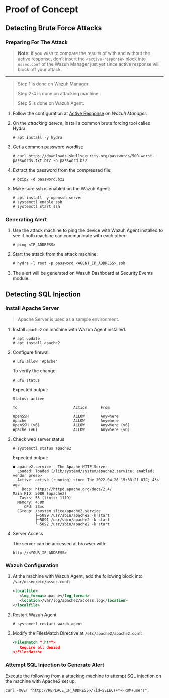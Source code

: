 # **Proof of Concept**

## **Detecting Brute Force Attacks**

### **Preparing For The Attack**

> **Note:** If you wish to compare the results of with and without the active response, don't insert the `<active-response>` block into `ossec.conf` of the Wazuh Manager just yet since active response will block off your attack.
---
> Step 1 is done on Wazuh Manager.
>
> Step 2-4 is done on attacking machine.
>
> Step 5 is done on Wazuh Agent.

1. Follow the configuration at [Active Response](README.md#active-response-configuration) on *Wazuh Manager*.
2. On the *attacking device*, install a common brute forcing tool called Hydra:

   ```console
   # apt install -y hydra
   ```

3. Get a common password wordlist:

   ```console
   # curl https://downloads.skullsecurity.org/passwords/500-worst-passwords.txt.bz2 -o password.bz2
   ```

4. Extract the password from the compressed file:

   ```console
   # bzip2 -d password.bz2
   ```

5. Make sure ssh is enabled on the Wazuh Agent:

   ```console
   # apt install -y openssh-server
   # systemctl enable ssh
   # systemctl start ssh
   ```

### **Generating Alert**

1. Use the attack machine to ping the device with Wazuh Agent installed to see if both machine can communicate with each other:

   ```console
   # ping <IP_ADDRESS>
   ```

2. Start the attack from the attack machine:

   ```console
   # hydra -l root -p password <AGENT_IP_ADDRESS> ssh
   ```

3. The alert will be generated on Wazuh Dashboard at Security Events module.

## Detecting SQL Injection

### Install Apache Server

> Apache Server is used as a sample environment.

1. Install `apache2` on machine with Wazuh Agent installed.

   ```console
   # apt update
   # apt install apache2
   ```

2. Configure firewall

   ```console
   # ufw allow 'Apache'
   ```

   To verify the change:

   ```console
   # ufw status
   ```

   Expected output:

   ```console
   Status: active

   To                         Action      From
   --                         ------      ----
   OpenSSH                    ALLOW       Anywhere                  
   Apache                     ALLOW       Anywhere                
   OpenSSH (v6)               ALLOW       Anywhere (v6)             
   Apache (v6)                ALLOW       Anywhere (v6)
   ```

3. Check web server status

   ```console
   # systemctl status apache2
   ```

   Expected output:

   ```console
   ● apache2.service - The Apache HTTP Server
     Loaded: loaded (/lib/systemd/system/apache2.service; enabled; vendor prese>
     Active: active (running) since Tue 2022-04-26 15:33:21 UTC; 43s ago
       Docs: https://httpd.apache.org/docs/2.4/
   Main PID: 5089 (apache2)
      Tasks: 55 (limit: 1119)
     Memory: 4.8M
        CPU: 33ms
     CGroup: /system.slice/apache2.service
             ├─5089 /usr/sbin/apache2 -k start
             ├─5091 /usr/sbin/apache2 -k start
             └─5092 /usr/sbin/apache2 -k start
   ```

4. Server Access

   The server can be accessed at browser with:

   ```console
   http://<YOUR_IP_ADDRESS>
   ```

### Wazuh Configuration

1. At the machine with Wazuh Agent, add the following block into `/var/ossec/etc/ossec.conf`:

   ```xml
   <localfile>
      <log_format>apache</log_format>
      <location>/var/log/apache2/access.log</location>
   </localfile>
   ```

2. Restart Wazuh Agent

   ```console
   # systemctl restart wazuh-agent
   ```

3. Modify the FilesMatch Directive at `/etc/apache2/apache2.conf`:

   ```xml
   <FilesMatch ".ht*">
      Require all denied
   </FilesMatch>
   ```

### Attempt SQL Injection to Generate Alert

Execute the following from a attacking machine to attempt SQL injection on the machine with Apache2 set up:

```console
curl -XGET "http://REPLACE_IP_ADDRESS>/?id=SELECT+*+FROM+users";
```
